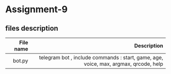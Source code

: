 # Assignment-9

## files description

| File name | Description |
|---: | ---: |
| bot.py | telegram bot , include commands : start, game, age, voice, max, argmax, qrcode, help  |
